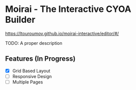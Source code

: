 # Moirai - The Interactive CYOA Builder

https://ltouroumov.github.io/moirai-interactive/editor/#/

TODO: A proper description

## Features (In Progress)

* [x] Grid Based Layout
* [ ] Responsive Design
* [ ] Multiple Pages
